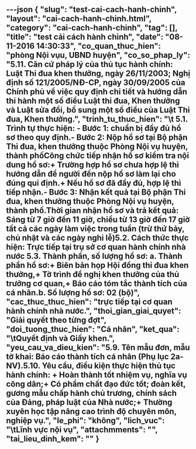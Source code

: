 ---json
{
    "slug": "test-cai-cach-hanh-chinh",
    "layout": "cai-cach-hanh-chinh.html",
    "category": "cai-cach-hanh-chinh",
    "tag": [],
    "title": "test cải cách hành chình",
    "date": "08-11-2016 14:30:33",
    "co_quan_thuc_hien": "phòng Nội vụu, UBND huyện",
    "co_so_phap_ly": "5.11. Căn cứ pháp lý của thủ tục hành chính: Luật Thi đua khen thưởng, ngày 26/11/2003; Nghị định số 121/2005/NĐ-CP, ngày 30/09/2005 của Chính phủ về việc quy định chi tiết và hướng dẫn thi hành một số điều Luật thi đua, Khen thưởng và Luật sửa đổi, bổ sung một số điều của Luật Thi đua, Khen thưởng.",
        "trinh_tu_thuc_hien": "\t 5.1. Trình tự thực hiện: - Bước 1: chuẩn bị đầy đủ hồ sơ theo quy định.- Bước 2: Nộp hồ sơ tại Bộ phận Thi đua, khen thưởng thuộc Phòng Nội vụ huyện, thành phốCông chức tiếp nhận hồ sơ kiểm tra nội dung hồ sơ:+ Trường hợp hồ sơ chưa hợp lệ thì hướng dẫn để người đến nộp hồ sơ làm lại cho đúng qui định.+ Nếu hồ sơ đã đầy đủ, hợp lệ thì tiếp nhận.- Bước 3: Nhận kết quả tại Bộ phận Thi đua, khen thưởng thuộc Phòng Nội vụ huyện, thành phố.Thời gian nhận hồ sơ và trả kết quả: Sáng từ 7 giờ đến 11 giờ, chiều từ 13 giờ đến 17 giờ tất cả các ngày làm việc trong tuần (trừ thứ bảy, chủ nhật và các ngày nghỉ lễ)5.2. Cách thức thực hiện: Trực tiếp tại trụ sở cơ quan hành chính nhà nước 5.3. Thành phần, số lượng hồ sơ: a. Thành phần hồ sơ:+ Biên bản họp Hội đồng thi đua khen thưởng,+ Tờ trình đề nghị khen thưởng của thủ trưởng cơ quan,+ Báo cáo tóm tắc thành tích của cá nhân.b. Số lượng hồ sơ: 02 (bộ)",
    "cac_thuc_thuc_hien": "trực tiếp tại cơ quan hành chính nhà nước.",
    "thoi_gian_giai_quyet": "Giải quyết theo từng đợt",
    "doi_tuong_thuc_hien": "Cá nhân",
    "ket_qua": "\tQuyết định và Giấy khen.",
    "yeu_cau_va_dieu_kien": "5.9. Tên mẫu đơn, mẫu tờ khai: Báo cáo thành tích cá nhân (Phụ lục 2a-NV).5.10. Yêu cầu, điều kiện thực hiện thủ tục hành chính: + Hoàn thành tốt nhiệm vụ, nghĩa vụ công dân;+ Có phẩm chất đạo đức tốt; đoàn kết, gương mẫu chấp hành chủ trương, chính sách của Đảng, pháp luật của Nhà nước;+ Thường xuyên học tập nâng cao trình độ chuyên môn, nghiệp vụ.",
    "le_phi": "không",
    "lich_vuc": "\tLĩnh vực nội vụ",
    "attachmments": "",
    "tai_lieu_dinh_kem": ""
}
---
